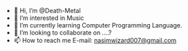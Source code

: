 - 👋 Hi, I’m @Death-Metal
- 👀 I’m interested in Music
- 🌱 I’m currently learning Computer Programming Language.
- 💞️ I’m looking to collaborate on ....?
- 📫 How to reach me E-mail: nasimwizard007@gmail.com

<!---
Death-Metal/Death-Metal is a ✨ special ✨ repository because its `README.md` (this file) appears on your GitHub profile.
You can click the Preview link to take a look at your changes.
--->
